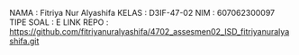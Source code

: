 NAMA        : Fitriya Nur Alyashifa
KELAS       : D3IF-47-02
NIM         : 607062300097
TIPE SOAL   : E
LINK REPO   : https://github.com/fitriyanuralyashifa/4702_assesmen02_ISD_fitriyanuralyashifa.git
